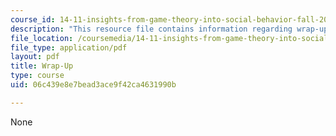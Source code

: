 ```yaml
---
course_id: 14-11-insights-from-game-theory-into-social-behavior-fall-2013
description: "This resource file contains information regarding wrap-up.\r\n\r\n"
file_location: /coursemedia/14-11-insights-from-game-theory-into-social-behavior-fall-2013/06c439e8e7bead3ace9f42ca4631990b_MIT14_11F13_Wrap_Up.pdf
file_type: application/pdf
layout: pdf
title: Wrap-Up
type: course
uid: 06c439e8e7bead3ace9f42ca4631990b

---
```

None